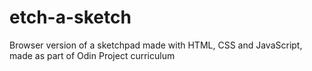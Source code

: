 # etch-a-sketch
Browser version of a sketchpad made with HTML, CSS and JavaScript, made as part of Odin Project curriculum
